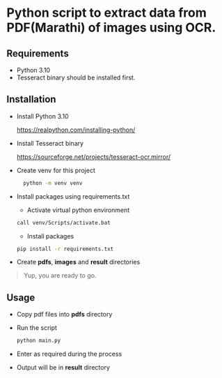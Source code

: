 # Python script to extract data from PDF(Marathi) of images using OCR.

## Requirements

- Python 3.10
- Tesseract binary should be installed first.

## Installation

- Install Python 3.10

  https://realpython.com/installing-python/

- Install Tesseract binary

  https://sourceforge.net/projects/tesseract-ocr.mirror/

- Create venv for this project
  
  ```bash
    python -m venv venv
  ```

- Install packages using requirements.txt
  - Activate virtual python environment

  ```bash
  call venv/Scripts/activate.bat
  ```
  - Install packages

  ```bash
  pip install -r requirements.txt
  ```

- Create **pdfs**,  **images** and **result** directories

> Yup, you are ready to go.

## Usage

- Copy pdf files into  **pdfs** directory
- Run the script

  ```bash
  python main.py
  ```
- Enter as required during the process
- Output will be in **result** directory
